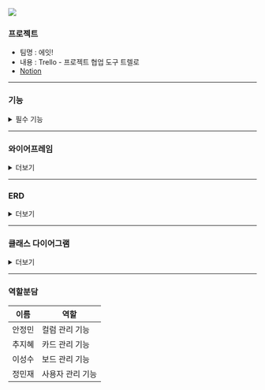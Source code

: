 <img src="https://capsule-render.vercel.app/api?type=waving&color=BDBDC8&height=150&width=600&section=header&text=Trello-Project&fontSize=40" />

### 프로젝트
* 팀명 : 에잇!
* 내용 : Trello - 프로젝트 협업 도구 트렐로
* [Notion](https://www.notion.so/8-825c792fb90f47f5a01c1de05a9be36c)
<hr/>

### 기능
<details>
<summary>필수 기능</summary>
  
- **사용자 관리 기능**
    - [ ]  로그인 / 회원가입 기능
    - [ ]  사용자 정보 수정 및 삭제 기능
- **보드 관리 기능**
    - [ ]  보드 생성
    - [ ]  보드 수정
        - 보드 이름
        - 배경 색상
        - 설명
    - [ ]  보드 삭제
        - 생성한 사용자만 삭제를 할 수 있습니다.
    - [ ]  보드 초대
        - 특정 사용자들을 해당 보드에 초대시켜 협업을 할 수 있어야 합니다.
- **컬럼 관리 기능**
    - [ ]  컬럼 생성
        - 보드 내부에 컬럼을 생성할 수 있어야 합니다.
        - 컬럼이란 위 사진에서 Backlog, In Progress와 같은 것을 의미해요.
    - [ ]  컬럼 이름 수정
    - [ ]  컬럼 삭제
    - [ ]  컬럼 순서 이동
        - 컬럼 순서는 자유롭게 변경될 수 있어야 합니다.
            - e.g. Backlog, In Progress, Done → Backlog, Done, In Progress
- **카드 관리 기능**
    - [ ]  카드 생성
        - 컬럼 내부에 카드를 생성할 수 있어야 합니다.
    - [ ]  카드 수정
        - 카드 이름
        - 카드 설명
        - 카드 색상
        - 작업자 할당
        - 작업자 변경
    - [ ]  카드 삭제
    - [ ]  카드 이동
        - 같은 컬럼 내에서 카드의 위치를 변경할 수 있어야 합니다.
        - 카드를 다른 컬럼으로 이동할 수 있어야 합니다.
- **카드 상세 기능**
</details>

<hr/>

### 와이어프레임
<details>
<summary>더보기</summary>
<img src='https://github.com/JihyeChu/Trello-Project/assets/51440636/c0c7c00d-6788-4e44-bd19-1fe0c936709b'>
<img src='https://github.com/JihyeChu/Trello-Project/assets/51440636/e9d675b6-e8c8-4883-bd43-430205b85f3e'>
<img src='https://github.com/JihyeChu/Trello-Project/assets/51440636/b7aba0fe-8220-4254-b567-5ce2787bda5d'>
<img src='https://github.com/JihyeChu/Trello-Project/assets/51440636/7b5f7512-2ec7-48db-951b-131ec76a4e14'>
<img src='https://github.com/JihyeChu/Trello-Project/assets/51440636/389a85dd-f737-498f-8d26-ef6177302601'>
</details>
<hr/>

### ERD
<details>
<summary>더보기</summary>
<img src='https://github.com/JihyeChu/Trello-Project/assets/51440636/2dcdcb21-74ae-4371-af8c-76cb8e844e8f'>
</details>
<hr/>

### 클래스 다이어그램
<details>
<summary>더보기</summary>
<img src='https://github.com/JihyeChu/Trello-Project/assets/51440636/4424c18d-0768-4063-85a1-72453c7863ac'>
</details>
<hr/>

### 역할분담    
| 이름 | 역할 |
| --- | --- |
| 안정민 | 컬럼 관리 기능 |
| 추지혜 | 카드 관리 기능 |
| 이성수 | 보드 관리 기능 |
| 정민재 | 사용자 관리 기능 |
